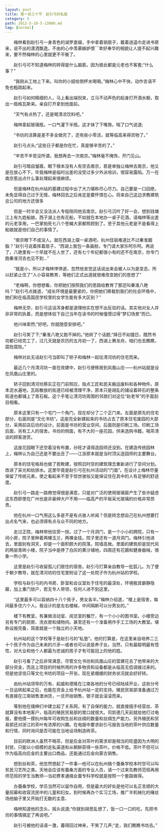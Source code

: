 ```yaml
---
layout: post
title: 第一百三十节　赵引弓的私塾
category: 5
path: 2012-5-10-5-13000.md
tag: [normal]
---
```


　　梅林看到赵引弓一身青色的湖罗直缀，手中拿着销扇子，戴着逍遥巾走进书房来，说不出的潇洒飘逸，不由的心中羡慕嫉妒恨ˉˉ幸好奉华的相貌让人提不起兴趣来，要不然梅林的心里就更不平衡了。

　　赵引弓可不知道梅林的转得是什么脑筋，因为彼此都是元老也不客套;“什么事？”

　　“我刚从工地上下来。叫你的小妞给倒杯水喝喝。”梅林心中不快，动作言语不免也粗疏起来。

　　赵引弓如何精细的人，马上看出端倪来，立马不动声色的起身打开酒水橱，取出一瓶格瓦斯来。亲自打开拿到他面前。

　　“天气有点热了，还是喝清凉饮料吧。”

　　梅林拿起玻璃瓶，一口气灌下半瓶，这才抹了下嘴唇。喘了口气说道;

　　“书坊的活算是差不多全做完了，还有些小零活，就等临高来得货物了。”

　　赵引弓点头;“这些日子都是你在忙，真是够辛苦的了。”

　　“辛苦不辛苦没所谓，我想再去一次南京。”梅林毫不掩饰，开门见山。

　　赵引弓暗自皱眉，眼下根本没有人有空去南京，若是单独让梅林去南京，他又是在放心不下，毕竟梅林是临时出差的没受过多少外派培训，很容易露陷。万一在南京惹出点什么事处理起来很麻烦。

　　但是梅林在杭州站的基建过程中出了大力堪称尽心尽力。自己要是一口回绝，未免显得自己过于无情，梅林回去之后肯定是要怀恨在心。将来自己这边求教建筑总公司的地方还很多

　　但是一时半会又没法派人专程陪同他去南京。赵引弓沉吟了好一会，想到钱塘江上有九姓船娘，西子湖上也有花船，不如就在本地办一桌子花酒，请梅林等出差的元老享用，一巴掌拍死七八个苍蝇大家都照顾到了。至于其他元老是不是看得上船娘就是他们自己的事情了。

　　“南京眼下不成没人。就在西湖上摆一桌酒吧，杭州佳丽难道比不过秦淮胭脂？”赵引弓说着挥着扇子，“西湖上我包一条画舫，专门请大家乐呵乐呵。再说了，八艳里有一个早就不在人世了，还有七个年纪都很小有的还不在南京，你专门跑秦淮河去也见不到…”

　　“就是小，所以才梅林悻悻道，忽然他发觉这话说出来会被人以为是变态，所以赶紧止住了“人小容易教育，等她们正式出道就很难改变她们的思想了”

　　“老梅啊，你想想看，你把她们按照我们的思路给教育了那还叫秦淮八艳吗？”赵引弓点拨道，“成长环境是最要紧的，你把她们移栽到我们的社会环堍中，她们和在临高国民学校里的女学生能有多大区别？”

　　梅林无奈，赵引弓这话浑身都是道理他实在想不出反驳的话。其实他对女人并非非常的执着，而是想体验下自己当年在读书的时候憧憬过得“梦幻场景”而已。

　　他兴味索然;“好吧，你就随意安排吧。”

　　赵引弓笑了下;“秦淮八艳又跑不掉的。”他转了个话题;“择日不如撞日，既然书坊都已经完工了，过几天就是农历的五月初一了，西湖上赛龙舟，咱们也去瞧瞧，腐败腐败。”

　　梅林对此无话赵引弓当即叫了轿子和梅林一起往清河坊的住宅而来。

　　最近几个月清河坊一直在改建中，赵引弓便移居到凤凰山庄――杭州站就是设在凤凰山庄里的。

　　轿子回到清河坊蔡实正在门前照应，指点工匠和民夫搬运废料和各种物件。原本泥水遍地，瓦砾散放的街道已经被清理干净，原本只是胡乱的铺设着碎石的整条街道也都铺上了青石板。这个手笔让清河坊周围的邻居们对这位“赵老爷”的手面刮目相看。

　　原本这里只有一个宅门一个角门，现在却分了二个正门来。左面是原先的住宅部分，右面则是“文化书坊”。这座完全新建起来的书坊占去了原本住宅废园的大部分，采用前店后坊的设计。前面是书坊的营业空间，后面则是印刷工场。印刷工场后面，另有工人的宿舍。书坊的侧面，有不大的一座花园，供来选购书籍，喝茶清谈的顾客游赏。

　　这座花园眼下还空着没有布置，孙旺才请得造园师还没到。在建造传统园林上，梅林认为自己还是不要出丑了――江浙原本就是当时顶尖造园师的主要舞台。

　　原本的住宅格局也做了若畋建，按照旧时空的建筑理念重新进行了空间分划。改进了采光和给排水。这里毕竟是赵引弓在杭州活动的“门面”。在设计上梅林尽量保留了传统元素，使之看起来不至于惊世骇俗又能保证住在其中的人有足够的舒适度。

　　赵引弓一路走一路黹觉得很是满意，只是对广泛的使用玻璃窗产生了些许疑虑这东西即使在广州也是非豪绅大户不用――临高产的平板采光玻璃的价格非常昂贵。

　　他在杭州一口气用这么多是不是有点骇人听闻？但是转念想自己在杭州想要打出点名气来，也必须得有点与众不同的地方。

　　走过正院，梅林带他往旁一拐，过了一个月洞门，是一个小小的跨院，只有一间小房，院子里种着两棵玉兰，两棵金挂。院子里还有一道月洞门。梅林引他进去，里面别有洞天，却是一个面积颇大的院落，院墙高耸。里面的建筑却是现代风的两层青砖小楼，院子当中是搀了白灰的黄沙铺地，四周还有花圃和健身器械，很象一所小学。

　　这里是赵引弓收留孤儿们居住的宿舍。赵引弓打算亲自教导一批狐儿。为了便于朝夕教导，就在清河坊的住宅里附设了这一处院子作为杭州站的学校。

　　学校与赵引弓的内书房、卧室和会议室处于住宅的最深处，环境极其僻静隐蔽，加上重门锁户，若无专人带领，任何人进不到这里。

　　“这里最多可以容纳四十八个孩子，男女各半。”梅林介绍道，“楼上是宿舍，每间最多住六个人。我设计的是左右楼梯，中间隔断可以分男女的。”

　　楼下有教室，有兼做活动室、阅览室的餐厅，有一个小小的图书室。小楼旁边另有专门的厨房、洗衣房和储物间。甚至还有一个准备用作手工工场的大教室。堪称设施完备，简直就是一个独立的小天地。

　　杭州站的这个学校等于是赵引弓的“私塾”。他的打算是，在这里亲自培养二三十个孩子作为自己未来的爪牙―或者也可以说是养子女。当然，只有最聪明最有悟性，对大业和他个人都最为忠诚的孩子才有可能冠上的他的姓。

　　赵引弓看了之后非常满意，尽管文化书坊和凤凰山庄的营建花去了他带来的大部分资金，而且上项目的时候所用的许多物资和设备都是从临高无偿调拨过来的。但是他坚信只等文化书坊的项目一开张，现在紧绷绷的财务状况就会好好转。

　　由杭州站领导的万有、起威和德隆在江南各地的分号已经陆续开业，这些分号一旦运转起来之后，也能在资金上给予杭州站一定的支持。殖民贸易部准备通过万有直接在江南销售澳洲货，一旦开始销售，银子就会滚滚而来。

　　等到他在缙绅们中建立起了关系网，有了自保的能力，就直接插手经营丝、茶就算没有本地客户，临高的殖民贸易部的胃口就很大。司凯德几天前就给他打过电报，要他摸一摸杭州每年可收购生丝和丝绸的数量和丝绸生产能力。另外殖民和贸易部还对浙江的茶叶有浓厚的兴趣。在电报中要求赵引弓报告当地的茶叶供应数量和行情，同时询问是否可能在当地设场制造砖茶。

　　目前的欧洲人虽然不喝茶，但是后金对茶叶的需求却是相当的旺盛因为大明的封锁，只能以小规模的走私渠道和从朝鲜获得一些茶叶。价格不低。茶叶不但可以作为临高向后金的主要出口商品，还能通过后金向蒙古销售。

　　想到丝和茶，他忽然想起了一件事―他可以在杭州搞个蚕桑学校本时空可以叫贫民习艺所之类。天地会应该有蚕桑方面的专业人员，请一个过来先教师范班再用师范班的学生当教师―当初费孝通搞女蚕专科学校就是按照一个套路做得。

　　办蚕桑学校，学员当然可以留作自用，但是最大的好处是他可以名正言顺的大量招募和收容流民中的儿童和妇女。到时候再办个实习工场，推广半机械化的缫丝场他脑子里又开始打无数的主意、

　　梅林知道他的念头，摇头说道;“你就别胡思乱想了，饭一口一口的吃，先把书坊的事情搞定了再说吧。”

　　赵引弓被他的话语一激，暮得回过神来，干笑了几声;“走，我们瞧瞧书坊去。”